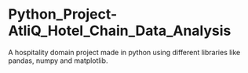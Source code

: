 # Python_Project-AtliQ_Hotel_Chain_Data_Analysis
A hospitality domain project made in python using different libraries like pandas, numpy and matplotlib.
